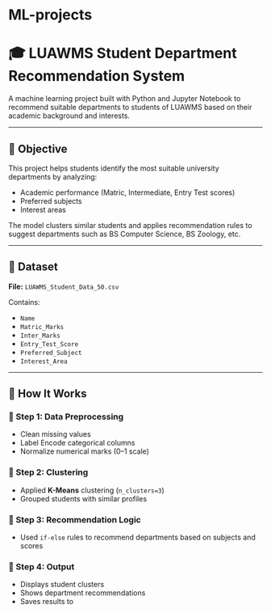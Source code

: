 # ML-projects
# 🎓 LUAWMS Student Department Recommendation System

A machine learning project built with Python and Jupyter Notebook to recommend suitable departments to students of LUAWMS based on their academic background and interests.

---

## 📌 Objective

This project helps students identify the most suitable university departments by analyzing:
- Academic performance (Matric, Intermediate, Entry Test scores)
- Preferred subjects
- Interest areas

The model clusters similar students and applies recommendation rules to suggest departments such as BS Computer Science, BS Zoology, etc.

---

## 📁 Dataset

**File:** `LUAWMS_Student_Data_50.csv`

Contains:
- `Name`
- `Matric_Marks`
- `Inter_Marks`
- `Entry_Test_Score`
- `Preferred_Subject`
- `Interest_Area`

---

## 🚀 How It Works

### 🔹 Step 1: Data Preprocessing
- Clean missing values
- Label Encode categorical columns
- Normalize numerical marks (0–1 scale)

### 🔹 Step 2: Clustering
- Applied **K-Means** clustering (`n_clusters=3`)
- Grouped students with similar profiles

### 🔹 Step 3: Recommendation Logic
- Used `if-else` rules to recommend departments based on subjects and scores

### 🔹 Step 4: Output
- Displays student clusters
- Shows department recommendations
- Saves results to
